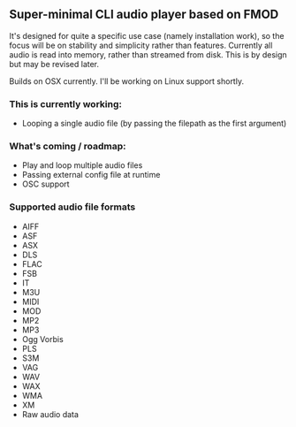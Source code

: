 ## Super-minimal CLI audio player based on FMOD

It's designed for quite a specific use case (namely installation work), so the focus will be on stability and simplicity rather than features.
Currently all audio is read into memory, rather than streamed from disk. This is by design but may be revised later.

Builds on OSX currently. I'll be working on Linux support shortly.

### This is currently working:
+ Looping a single audio file (by passing the filepath as the first argument)

### What's coming / roadmap:
+ Play and loop multiple audio files
+ Passing external config file at runtime
+ OSC support

### Supported audio file formats
+ AIFF
+ ASF
+ ASX
+ DLS
+ FLAC
+ FSB
+ IT
+ M3U
+ MIDI
+ MOD
+ MP2
+ MP3
+ Ogg Vorbis
+ PLS
+ S3M
+ VAG
+ WAV
+ WAX
+ WMA
+ XM
+ Raw audio data